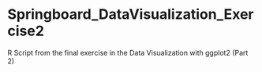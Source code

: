 # Springboard_DataVisualization_Exercise2
R Script from the final exercise in the Data Visualization with ggplot2 (Part 2)
